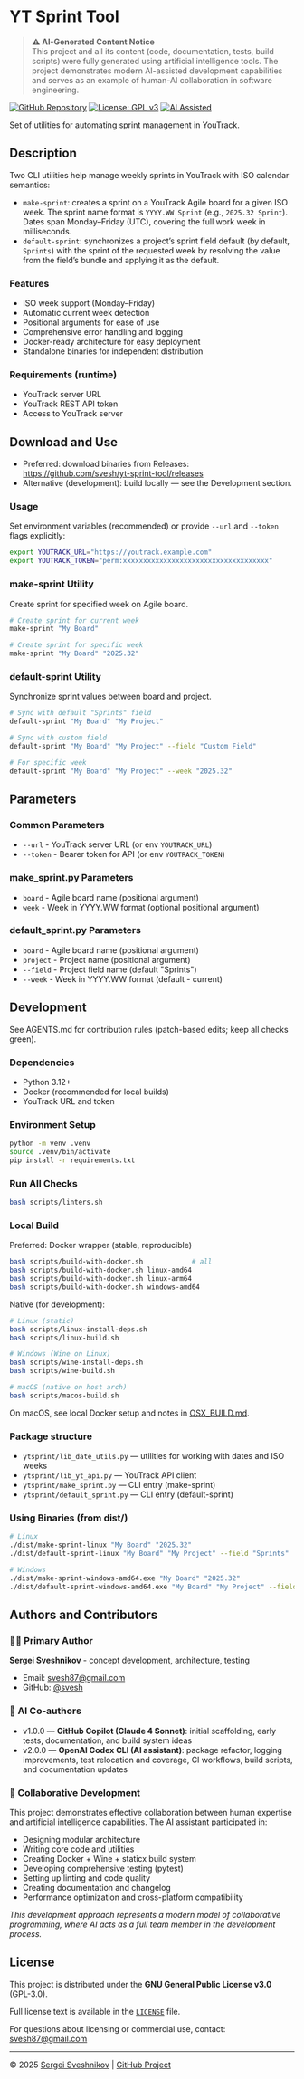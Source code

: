 # YT Sprint Tool

> **⚠️ AI-Generated Content Notice**  
> This project and all its content (code, documentation, tests, build scripts)
> were fully generated using artificial intelligence tools. The project
> demonstrates modern AI-assisted development capabilities and serves as an
> example of human-AI collaboration in software engineering.

[![GitHub Repository](https://img.shields.io/badge/GitHub-Repository-blue?logo=github)](https://github.com/svesh/yt-sprint-tool/)
[![License: GPL v3](https://img.shields.io/badge/License-GPLv3-blue.svg)](https://www.gnu.org/licenses/gpl-3.0)
[![AI Assisted](https://img.shields.io/badge/AI-Assisted-purple?logo=openai)](https://github.com/svesh/yt-sprint-tool/)

Set of utilities for automating sprint management in YouTrack.

## Description

Two CLI utilities help manage weekly sprints in YouTrack with ISO calendar semantics:

- `make-sprint`: creates a sprint on a YouTrack Agile board for a given ISO week.
  The sprint name format is `YYYY.WW Sprint` (e.g., `2025.32 Sprint`).
  Dates span Monday–Friday (UTC), covering the full work week in milliseconds.
- `default-sprint`: synchronizes a project’s sprint field default (by default, `Sprints`)
  with the sprint of the requested week by resolving the value from the field’s bundle
  and applying it as the default.

### Features

- ISO week support (Monday–Friday)
- Automatic current week detection
- Positional arguments for ease of use
- Comprehensive error handling and logging
- Docker-ready architecture for easy deployment
- Standalone binaries for independent distribution

### Requirements (runtime)

- YouTrack server URL
- YouTrack REST API token
- Access to YouTrack server

## Download and Use

- Preferred: download binaries from Releases: <https://github.com/svesh/yt-sprint-tool/releases>
- Alternative (development): build locally — see the Development section.

### Usage

Set environment variables (recommended) or provide `--url` and `--token` flags explicitly:

```bash
export YOUTRACK_URL="https://youtrack.example.com"
export YOUTRACK_TOKEN="perm:xxxxxxxxxxxxxxxxxxxxxxxxxxxxxxxxxxxx"
```

### make-sprint Utility

Create sprint for specified week on Agile board.

```bash
# Create sprint for current week
make-sprint "My Board"

# Create sprint for specific week
make-sprint "My Board" "2025.32"
```

### default-sprint Utility

Synchronize sprint values between board and project.

```bash
# Sync with default "Sprints" field
default-sprint "My Board" "My Project"

# Sync with custom field
default-sprint "My Board" "My Project" --field "Custom Field"

# For specific week
default-sprint "My Board" "My Project" --week "2025.32"
```

## Parameters

### Common Parameters

- `--url` - YouTrack server URL (or env `YOUTRACK_URL`)
- `--token` - Bearer token for API (or env `YOUTRACK_TOKEN`)

### make_sprint.py Parameters

- `board` - Agile board name (positional argument)
- `week` - Week in YYYY.WW format (optional positional argument)

### default_sprint.py Parameters

- `board` - Agile board name (positional argument)
- `project` - Project name (positional argument)
- `--field` - Project field name (default "Sprints")
- `--week` - Week in YYYY.WW format (default - current)

## Development

See AGENTS.md for contribution rules (patch-based edits; keep all checks green).

### Dependencies

- Python 3.12+
- Docker (recommended for local builds)
- YouTrack URL and token

### Environment Setup

```bash
python -m venv .venv
source .venv/bin/activate
pip install -r requirements.txt
```

### Run All Checks

```bash
bash scripts/linters.sh
```

### Local Build

Preferred: Docker wrapper (stable, reproducible)

```bash
bash scripts/build-with-docker.sh            # all
bash scripts/build-with-docker.sh linux-amd64
bash scripts/build-with-docker.sh linux-arm64
bash scripts/build-with-docker.sh windows-amd64
```

Native (for development):

```bash
# Linux (static)
bash scripts/linux-install-deps.sh
bash scripts/linux-build.sh

# Windows (Wine on Linux)
bash scripts/wine-install-deps.sh
bash scripts/wine-build.sh

# macOS (native on host arch)
bash scripts/macos-build.sh
```

On macOS, see local Docker setup and notes in [OSX_BUILD.md](OSX_BUILD.md).

### Package structure

- `ytsprint/lib_date_utils.py` — utilities for working with dates and ISO weeks
- `ytsprint/lib_yt_api.py` — YouTrack API client
- `ytsprint/make_sprint.py` — CLI entry (make-sprint)
- `ytsprint/default_sprint.py` — CLI entry (default-sprint)

### Using Binaries (from dist/)

```bash
# Linux
./dist/make-sprint-linux "My Board" "2025.32"
./dist/default-sprint-linux "My Board" "My Project" --field "Sprints"

# Windows
./dist/make-sprint-windows-amd64.exe "My Board" "2025.32"
./dist/default-sprint-windows-amd64.exe "My Board" "My Project" --field "Sprints"
```

## Authors and Contributors

### 👨‍💻 Primary Author

**Sergei Sveshnikov** - concept development, architecture, testing

- Email: [svesh87@gmail.com](mailto:svesh87@gmail.com)
- GitHub: [@svesh](https://github.com/svesh)

### 🤖 AI Co-authors

- v1.0.0 — **GitHub Copilot (Claude 4 Sonnet)**: initial scaffolding, early tests, documentation, and build system ideas
- v2.0.0 — **OpenAI Codex CLI (AI assistant)**: package refactor, logging improvements, test relocation and coverage, CI workflows, build scripts, and documentation updates

### 🤝 Collaborative Development

This project demonstrates effective collaboration between human expertise and artificial intelligence capabilities. The AI assistant participated in:

- Designing modular architecture
- Writing core code and utilities
- Creating Docker + Wine + staticx build system
- Developing comprehensive testing (pytest)
- Setting up linting and code quality
- Creating documentation and changelog
- Performance optimization and cross-platform compatibility

*This development approach represents a modern model of collaborative programming, where AI acts as a full team member in the development process.*

## License

This project is distributed under the **GNU General Public License v3.0** (GPL-3.0).

Full license text is available in the [`LICENSE`](LICENSE) file.

For questions about licensing or commercial use, contact: [svesh87@gmail.com](mailto:svesh87@gmail.com)

---

© 2025 [Sergei Sveshnikov](mailto:svesh87@gmail.com) | [GitHub Project](https://github.com/svesh/yt-sprint-tool/)
